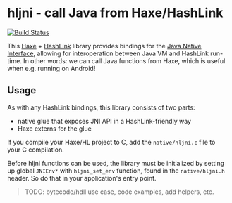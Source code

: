 # hljni - call Java from Haxe/HashLink

[![Build Status](https://travis-ci.org/nadako/hljni.svg?branch=master)](https://travis-ci.org/nadako/hljni)

This [Haxe](https://github.com/HaxeFoundation/haxe) + [HashLink](https://github.com/HaxeFoundation/hashlink) library provides bindings for the [Java Native Interface](https://docs.oracle.com/javase/8/docs/technotes/guides/jni/), allowing for interoperation between Java VM and HashLink run-time. In other words: we can call Java functions from Haxe, which is useful when e.g. running on Android!

## Usage

As with any HashLink bindings, this library consists of two parts:
 * native glue that exposes JNI API in a HashLink-friendly way
 * Haxe externs for the glue

If you compile your Haxe/HL project to C, add the `native/hljni.c` file to your C compilation.

Before hljni functions can be used, the library must be initialized by setting
up global `JNIEnv*` with `hljni_set_env` function, found in the `native/hljni.h`
header. So do that in your application's entry point.

> TODO: bytecode/hdll use case, code examples, add helpers, etc.
